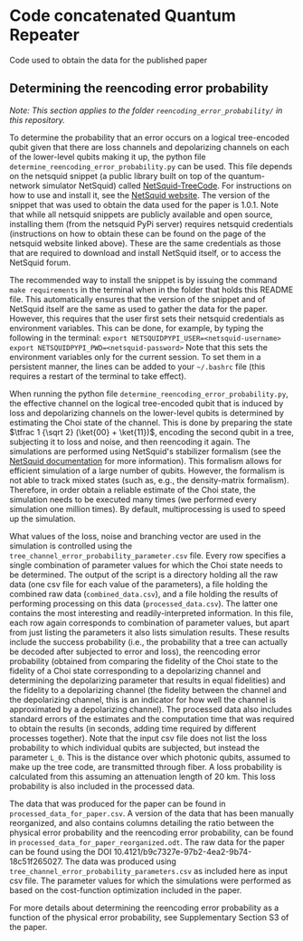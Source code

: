 # Code concatenated Quantum Repeater

Code used to obtain the data for the published paper

## Determining the reencoding error probability

_Note: This section applies to the folder `reencoding_error_probability/` in this repository._

To determine the probability that an error occurs on a logical tree-encoded qubit given that there are loss channels and depolarizing channels on each of the lower-level qubits making it up,
the python file `determine_reencoding_error_probability.py` can be used.
This file depends on the netsquid snippet (a public library built on top of the quantum-network simulator NetSquid) called [NetSquid-TreeCode](https://gitlab.com/softwarequtech/netsquid-snippets/netsquid-treecode).
For instructions on how to use and install it, see the [NetSquid website](https://netsquid.org/snippets/).
The version of the snippet that was used to obtain the data used for the paper is 1.0.1.
Note that while all netsquid snippets are publicly available and open source, installing them (from the netsquid PyPi server) requires netsquid credentials (instructions on how to obtain these can be found on the page of the netsquid website linked above).
These are the same credentials as those that are required to download and install NetSquid itself, or to access the NetSquid forum.

The recommended way to install the snippet is by issuing the command `make requirements` in the terminal when in the folder that holds this README file.
This automatically ensures that the version of the snippet and of NetSquid itself are the same as used to gather the data for the paper.
However, this requires that the user first sets their netsquid credentials as environment variables.
This can be done, for example, by typing the following in the terminal:
`export NETSQUIDPYPI_USER=<netsquid-username>`
`export NETSQUIDPYPI_PWD=<netsquid-password>`
Note that this sets the environment variables only for the current session.
To set them in a persistent manner, the lines can be added to your `~/.bashrc` file (this requires a restart of the terminal to take effect).

When running the python file `determine_reencoding_error_probability.py`, the effective channel on the logical tree-encoded qubit that is induced by loss and depolarizing channels on the lower-level qubits is determined by estimating the Choi state of the channel.
This is done by preparing the state $\tfrac 1 {\sqrt 2} (\ket{00} + \ket{11})$, encoding the second qubit in a tree, subjecting it to loss and noise, and then reencoding it again.
The simulations are performed using NetSquid's stabilizer formalism (see the [NetSquid documentation](https://docs.netsquid.org/latest-release/api_qubits/netsquid.qubits.qformalism.html) for more information).
This formalism allows for efficient simulation of a large number of qubits.
However, the formalism is not able to track mixed states (such as, e.g., the density-matrix formalism).
Therefore, in order obtain a reliable estimate of the Choi state, the simulation needs to be executed many times (we performed every simulation one million times).
By default, multiprocessing is used to speed up the simulation.

What values of the loss, noise and branching vector are used in the simulation is controlled using the `tree_channel_error_probability_parameter.csv` file.
Every row specifies a single combination of parameter values for which the Choi state needs to be determined.
The output of the script is a directory holding all the raw data (one csv file for each value of the parameters), a file holding the combined raw data (`combined_data.csv`), and a file holding the results of performing processing on this data (`processed_data.csv`).
The latter one contains the most interesting and readily-interpreted information.
In this file, each row again corresponds to combination of parameter values, but apart from just listing the parameters it also lists simulation results.
These results include the success probability (i.e., the probability that a tree can actually be decoded after subjected to error and loss), the reencoding error probability (obtained from comparing the fidelity of the Choi state to the fidelity of a Choi state corresponding to a depolarizing channel and determining the depolarizing parameter that results in equal fidelities) and the fidelity to a depolarizing channel (the fidelity between the channel and the depolarizing channel, this is an indicator for how well the channel is approximated by a depolarizing channel).
The processed data also includes standard errors of the estimates and the computation time that was required to obtain the results (in seconds, adding time required by different processes together).
Note that the input csv file does not list the loss probability to which individual qubits are subjected, but instead the parameter `L_0`.
This is the distance over which photonic qubits, assumed to make up the tree code, are transmitted through fiber.
A loss probability is calculated from this assuming an attenuation length of 20 km.
This loss probability is also included in the processed data.

The data that was produced for the paper can be found in `processed_data_for_paper.csv`.
A version of the data that has been manually reorganized, and also contains columns detailing the ratio between the physical error probability and the reencoding error probability, can be found in `processed_data_for_paper_reorganized.odt`.
The raw data for the paper can be found using the DOI 10.4121/b9c7327e-97b2-4ea2-9b74-18c51f265027.
The data was produced using `tree_channel_error_probability_parameters.csv` as included here as input csv file.
The parameter values for which the simulations were performed as based on the cost-function optimization included in the paper.

For more details about determining the reencoding error probability as a function of the physical error probability, see Supplementary Section S3 of the paper.
